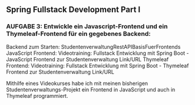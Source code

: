 ## Spring Fullstack Development Part I

### AUFGABE 3: Entwickle ein Javascript-Frontend und ein Thymeleaf-Frontend für ein gegebenes Backend:

Backend zum Starten: StudentenverwaltungRestAPIBasisFuerFrontends
JavaScript Frontend: Videotraining: Fullstack Entwicklung mit Spring Boot - JavaScript Frontend zur Studentenverwaltung Link/URL
Thymeleaf Frontend: Videotraining: Fullstack Entwicklung mit Spring Boot - Thymeleaf Frontend zur Studentenverwaltung Link/URL 

Mithilfe eines Videokurses habe ich mit meinen bisherigen Studentenverwaltungs-Projekt ein Frontend in JavaScript und auch
in Thymeleaf programmiert. 
